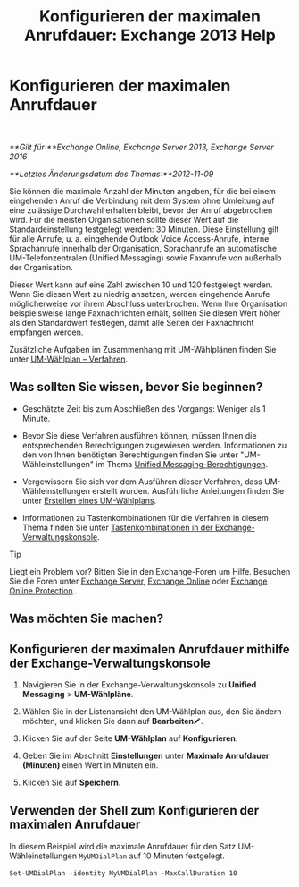 ﻿---
title: 'Konfigurieren der maximalen Anrufdauer: Exchange 2013 Help'
TOCTitle: Konfigurieren der maximalen Anrufdauer
ms:assetid: 01aa40d2-f918-472b-bace-158222143484
ms:mtpsurl: https://technet.microsoft.com/de-de/library/Ee423535(v=EXCHG.150)
ms:contentKeyID: 50474941
ms.date: 04/24/2018
mtps_version: v=EXCHG.150
ms.translationtype: HT
---

# Konfigurieren der maximalen Anrufdauer

 

_**Gilt für:**Exchange Online, Exchange Server 2013, Exchange Server 2016_

_**Letztes Änderungsdatum des Themas:**2012-11-09_

Sie können die maximale Anzahl der Minuten angeben, für die bei einem eingehenden Anruf die Verbindung mit dem System ohne Umleitung auf eine zulässige Durchwahl erhalten bleibt, bevor der Anruf abgebrochen wird. Für die meisten Organisationen sollte dieser Wert auf die Standardeinstellung festgelegt werden: 30 Minuten. Diese Einstellung gilt für alle Anrufe, u. a. eingehende Outlook Voice Access-Anrufe, interne Sprachanrufe innerhalb der Organisation, Sprachanrufe an automatische UM-Telefonzentralen (Unified Messaging) sowie Faxanrufe von außerhalb der Organisation.

Dieser Wert kann auf eine Zahl zwischen 10 und 120 festgelegt werden. Wenn Sie diesen Wert zu niedrig ansetzen, werden eingehende Anrufe möglicherweise vor ihrem Abschluss unterbrochen. Wenn Ihre Organisation beispielsweise lange Faxnachrichten erhält, sollten Sie diesen Wert höher als den Standardwert festlegen, damit alle Seiten der Faxnachricht empfangen werden.

Zusätzliche Aufgaben im Zusammenhang mit UM-Wählplänen finden Sie unter [UM-Wählplan – Verfahren](um-dial-plan-procedures-exchange-2013-help.md).

## Was sollten Sie wissen, bevor Sie beginnen?

  - Geschätzte Zeit bis zum Abschließen des Vorgangs: Weniger als 1 Minute.

  - Bevor Sie diese Verfahren ausführen können, müssen Ihnen die entsprechenden Berechtigungen zugewiesen werden. Informationen zu den von Ihnen benötigten Berechtigungen finden Sie unter "UM-Wähleinstellungen" im Thema [Unified Messaging-Berechtigungen](unified-messaging-permissions-exchange-2013-help.md).

  - Vergewissern Sie sich vor dem Ausführen dieser Verfahren, dass UM-Wähleinstellungen erstellt wurden. Ausführliche Anleitungen finden Sie unter [Erstellen eines UM-Wählplans](create-a-um-dial-plan-exchange-2013-help.md).

  - Informationen zu Tastenkombinationen für die Verfahren in diesem Thema finden Sie unter [Tastenkombinationen in der Exchange-Verwaltungskonsole](keyboard-shortcuts-in-the-exchange-admin-center-exchange-online-protection-help.md).


> [!TIP]
> Liegt ein Problem vor? Bitten Sie in den Exchange-Foren um Hilfe. Besuchen Sie die Foren unter <A href="https://go.microsoft.com/fwlink/p/?linkid=60612">Exchange Server</A>, <A href="https://go.microsoft.com/fwlink/p/?linkid=267542">Exchange Online</A> oder <A href="https://go.microsoft.com/fwlink/p/?linkid=285351">Exchange Online Protection</A>..



## Was möchten Sie machen?

## Konfigurieren der maximalen Anrufdauer mithilfe der Exchange-Verwaltungskonsole

1.  Navigieren Sie in der Exchange-Verwaltungskonsole zu **Unified Messaging** \> **UM-Wählpläne**.

2.  Wählen Sie in der Listenansicht den UM-Wählplan aus, den Sie ändern möchten, und klicken Sie dann auf **Bearbeiten**![Bearbeitungssymbol](images/Bb124582.6f53ccb2-1f13-4c02-bea0-30690e6ea71d(EXCHG.150).gif "Bearbeitungssymbol").

3.  Klicken Sie auf der Seite **UM-Wählplan** auf **Konfigurieren**.

4.  Geben Sie im Abschnitt **Einstellungen** unter **Maximale Anrufdauer (Minuten)** einen Wert in Minuten ein.

5.  Klicken Sie auf **Speichern**.

## Verwenden der Shell zum Konfigurieren der maximalen Anrufdauer

In diesem Beispiel wird die maximale Anrufdauer für den Satz UM-Wähleinstellungen `MyUMDialPlan` auf 10 Minuten festgelegt.

    Set-UMDialPlan -identity MyUMDialPlan -MaxCallDuration 10

